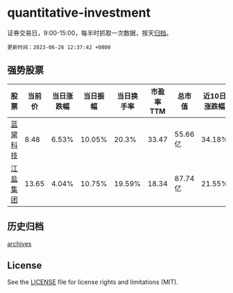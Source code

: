 # quantitative-investment

证券交易日，9:00-15:00，每半时抓取一次数据，按天[归档](archives)。

`更新时间：2023-06-26 12:37:42 +0800`

## 强势股票

|股票|当前价|当日涨跌幅|当日振幅|当日换手率|市盈率TTM|总市值|近10日涨跌幅|
|----|----|----|----|----|----|----|----|
|[蓝黛科技](https://xueqiu.com/S/SZ002765)|8.48|6.53%|10.05%|20.3%|33.47|55.66亿|34.18%|
|[江盐集团](https://xueqiu.com/S/SH601065)|13.65|4.04%|10.75%|19.59%|18.34|87.74亿|21.55%|

## 历史归档

[archives](archives)

## License

See the [LICENSE](LICENSE) file for license rights and limitations (MIT).